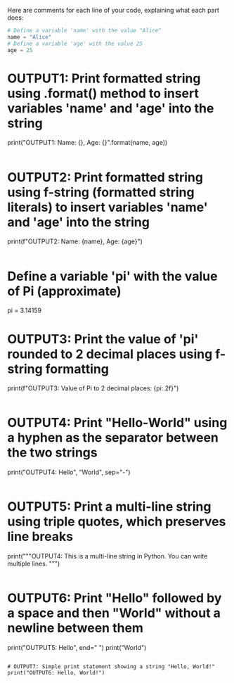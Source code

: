 Here are comments for each line of your code, explaining what each part does:

```python
# Define a variable 'name' with the value "Alice"
name = "Alice"
# Define a variable 'age' with the value 25
age = 25
```
# OUTPUT1: Print formatted string using .format() method to insert variables 'name' and 'age' into the string
print("OUTPUT1: Name: {}, Age: {}".format(name, age))
```
```
# OUTPUT2: Print formatted string using f-string (formatted string literals) to insert variables 'name' and 'age' into the string
print(f"OUTPUT2: Name: {name}, Age: {age}")
```
```
# Define a variable 'pi' with the value of Pi (approximate)
pi = 3.14159
# OUTPUT3: Print the value of 'pi' rounded to 2 decimal places using f-string formatting
print(f"OUTPUT3: Value of Pi to 2 decimal places: {pi:.2f}")
```
```
# OUTPUT4: Print "Hello-World" using a hyphen as the separator between the two strings
print("OUTPUT4: Hello", "World", sep="-")
```
```
# OUTPUT5: Print a multi-line string using triple quotes, which preserves line breaks
print("""OUTPUT4:
This is a multi-line
string in Python.
You can write multiple lines.
""")
```
```
# OUTPUT6: Print "Hello" followed by a space and then "World" without a newline between them
print("OUTPUT5: Hello", end=" ")
print("World")
```

# OUTPUT7: Simple print statement showing a string "Hello, World!"
print("OUTPUT6: Hello, World!")
```
